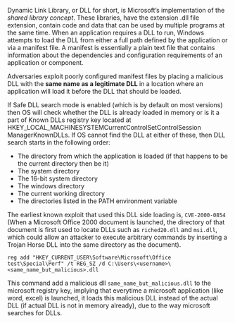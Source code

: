 Dynamic Link Library, or DLL for short, is Microsoft’s implementation of the _shared library concept_. These libraries, have the extension .dll file extension, contain code and data that can be used by multiple programs at the same time. When an application requires a DLL to run, Windows attempts to load the DLL from either a full path defined by the application or via a manifest file. A manifest is essentially a plain text file that contains information about the dependencies and configuration requirements of an application or component.

Adversaries exploit poorly configured manifest files by placing a malicious DLL with the **same name as a legitimate DLL** in a location where an application will load it before the DLL that should be loaded.

If Safe DLL search mode is enabled (which is by default on most versions) then OS will check whether the DLL is already loaded in memory or is it a part of Known DLLs registry key located at HKEY_LOCAL_MACHINESYSTEMCurrentControlSetControlSession ManagerKnownDLLs. If OS cannot find the DLL at either of these, then DLL search starts in the following order:

-	The directory from which the application is loaded (if that happens to be the current directory then be it)
-	The system directory
-	The 16-bit system directory
-	The windows directory
-	The current working directory
-	The directories listed in the PATH environment variable

The earliest known exploit that used this DLL side loading is, `CVE-2000-0854` (When a Microsoft Office 2000 document is launched, the directory of that document is first used to locate DLLs such as `riched20.dll` and `msi.dll`, which could allow an attacker to execute arbitrary commands by inserting a Trojan Horse DLL into the same directory as the document).

    reg add "HKEY_CURRENT_USER\Software\Microsoft\Office test\Special\Perf" /t REG_SZ /d C:\Users\<username>\<same_name_but_malicious>.dll

This command add a malicious dll `same_name_but_malicious.dll` to the microsoft registry key, implying that everytime a microsoft application (like word, excel) is launched, it loads this malicious DLL instead of the actual DLL (if actual DLL is not in memory already), due to the way microsoft searches for DLLs.
